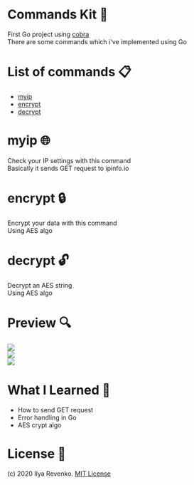 # Commands Kit 📜
First Go project using [cobra](https://github.com/spf13/cobra)<br>
There are some commands which i've implemented using Go
# List of commands 📋
* [myip](#myip- "Goto #myip-🌐") 
* [encrypt](#encrypt- "Goto #encrypt-🔒") 
* [decrypt](#decrypt- "Goto #decrypt-🔓") 

# myip 🌐
Check your IP settings with this command<br>
Basically it sends GET request to ipinfo.io

# encrypt 🔒
Encrypt your data with this command<br>
Using AES algo

# decrypt 🔓
Decrypt an AES string<br>
Using AES algo

# Preview 🔍
<img src="https://i.imgur.com/mhLCXCG.jpg"><br />
<img src="https://i.imgur.com/bKu77OU.png"><br />
<img src="https://i.imgur.com/WjlBTQE.png"><br />



# What I Learned 🧠
* How to send GET request
* Error handling in Go
* AES crypt algo


# License 📑 
(c) 2020 Ilya Revenko. [MIT License](https://tldrlegal.com/license/mit-license)
